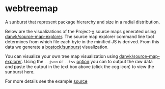 # webtreemap

A sunburst that represent package hierarchy and size in a radial distribution.

Below are the visualizations of the Project-χ source maps generated using [danvk/source-map-explorer](https://github.com/danvk/source-map-explorer).  The source map explorer command line tool determines from which file each byte in the minified JS is derived. From this data we generate a [bostock/sunburst](http://bl.ocks.org/mbostock/4063423) visualization.

You can visualize your own tree map visualization using [danvk/source-map-explorer](https://github.com/danvk/source-map-explorer).  Using the `--json` or `--tsv` [option](https://github.com/danvk/source-map-explorer#options) you can to output the raw data and paste the output in the text box above (click the cog icon) to view the sunburst here.

For more details see the example  [source](https://github.com/Hypercubed/Project-Chi/tree/master/dataset/example/app/components/examples/sunburst)

